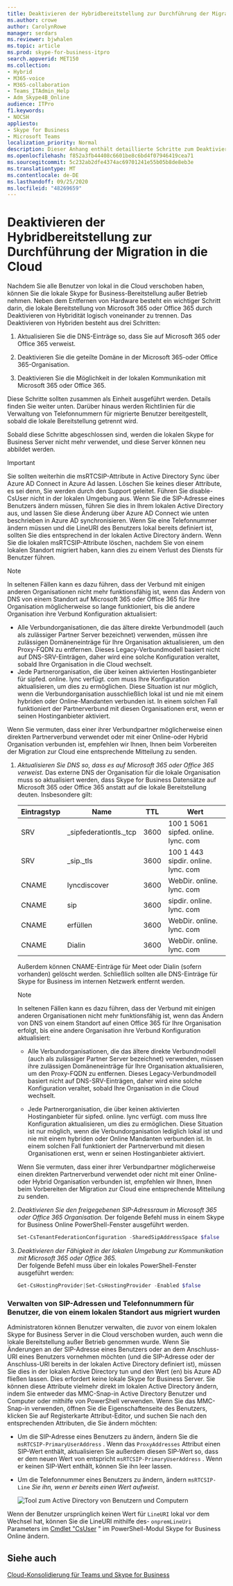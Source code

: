 ```yaml
---
title: Deaktivieren der Hybridbereitstellung zur Durchführung der Migration in die Cloud
ms.author: crowe
author: CarolynRowe
manager: serdars
ms.reviewer: bjwhalen
ms.topic: article
ms.prod: skype-for-business-itpro
search.appverid: MET150
ms.collection:
- Hybrid
- M365-voice
- M365-collaboration
- Teams_ITAdmin_Help
- Adm_Skype4B_Online
audience: ITPro
f1.keywords:
- NOCSH
appliesto:
- Skype for Business
- Microsoft Teams
localization_priority: Normal
description: Dieser Anhang enthält detaillierte Schritte zum Deaktivieren von Hybriden im Rahmen der Cloud-Konsolidierung für Teams und Skype for Business.
ms.openlocfilehash: f852a3fb44408c6601be8c6bd4f07946419cea71
ms.sourcegitcommit: 5c232ab2dfe4374ac69701241e55b05b8de8eb3e
ms.translationtype: MT
ms.contentlocale: de-DE
ms.lasthandoff: 09/25/2020
ms.locfileid: "48269659"
---
```

# <a name="disable-hybrid-to-complete-migration-to-the-cloud"></a>Deaktivieren der Hybridbereitstellung zur Durchführung der Migration in die Cloud

Nachdem Sie alle Benutzer von lokal in die Cloud verschoben haben, können Sie die lokale Skype for Business-Bereitstellung außer Betrieb nehmen. Neben dem Entfernen von Hardware besteht ein wichtiger Schritt darin, die lokale Bereitstellung von Microsoft 365 oder Office 365 durch Deaktivieren von Hybridität logisch voneinander zu trennen. Das Deaktivieren von Hybriden besteht aus drei Schritten:

1. Aktualisieren Sie die DNS-Einträge so, dass Sie auf Microsoft 365 oder Office 365 verweist.

2. Deaktivieren Sie die geteilte Domäne in der Microsoft 365-oder Office 365-Organisation.

3. Deaktivieren Sie die Möglichkeit in der lokalen Kommunikation mit Microsoft 365 oder Office 365.

Diese Schritte sollten zusammen als Einheit ausgeführt werden. Details finden Sie weiter unten. Darüber hinaus werden Richtlinien für die Verwaltung von Telefonnummern für migrierte Benutzer bereitgestellt, sobald die lokale Bereitstellung getrennt wird.

Sobald diese Schritte abgeschlossen sind, werden die lokalen Skype for Business Server nicht mehr verwendet, und diese Server können neu abbildet werden.

> [!Important] 
>Sie sollten weiterhin die msRTCSIP-Attribute in Active Directory Sync über Azure AD Connect in Azure Ad lassen.  Löschen Sie keines dieser Attribute, es sei denn, Sie werden durch den Support geleitet.  Führen Sie disable-CsUser nicht in der lokalen Umgebung aus. Wenn Sie die SIP-Adresse eines Benutzers ändern müssen, führen Sie dies in Ihrem lokalen Active Directory aus, und lassen Sie diese Änderung über Azure AD Connect wie unten beschrieben in Azure AD synchronisieren. Wenn Sie eine Telefonnummer ändern müssen und die LineURI des Benutzers lokal bereits definiert ist, sollten Sie dies entsprechend in der lokalen Active Directory ändern.
>Wenn Sie die lokalen msRTCSIP-Attribute löschen, nachdem Sie von einem lokalen Standort migriert haben, kann dies zu einem Verlust des Diensts für Benutzer führen.

> [!Note] 
> In seltenen Fällen kann es dazu führen, dass der Verbund mit einigen anderen Organisationen nicht mehr funktionsfähig ist, wenn das Ändern von DNS von einem Standort auf Microsoft 365 oder Office 365 für Ihre Organisation möglicherweise so lange funktioniert, bis die andere Organisation ihre Verbund Konfiguration aktualisiert:<ul><li>
Alle Verbundorganisationen, die das ältere direkte Verbundmodell (auch als zulässiger Partner Server bezeichnet) verwenden, müssen ihre zulässigen Domäneneinträge für Ihre Organisation aktualisieren, um den Proxy-FQDN zu entfernen. Dieses Legacy-Verbundmodell basiert nicht auf DNS-SRV-Einträgen, daher wird eine solche Konfiguration veraltet, sobald Ihre Organisation in die Cloud wechselt. </li><li>Jede Partnerorganisation, die über keinen aktivierten Hostinganbieter für sipfed. online. lync verfügt. <span> com muss Ihre Konfiguration aktualisieren, um dies zu ermöglichen. Diese Situation ist nur möglich, wenn die Verbundorganisation ausschließlich lokal ist und nie mit einem hybriden oder Online-Mandanten verbunden ist. In einem solchen Fall funktioniert der Partnerverbund mit diesen Organisationen erst, wenn er seinen Hostinganbieter aktiviert.</li></ul>Wenn Sie vermuten, dass einer ihrer Verbundpartner möglicherweise einen direkten Partnerverbund verwendet oder mit einer Online-oder Hybrid Organisation verbunden ist, empfehlen wir Ihnen, Ihnen beim Vorbereiten der Migration zur Cloud eine entsprechende Mitteilung zu senden.

1.  *Aktualisieren Sie DNS so, dass es auf Microsoft 365 oder Office 365 verweist.*
Das externe DNS der Organisation für die lokale Organisation muss so aktualisiert werden, dass Skype for Business Datensätze auf Microsoft 365 oder Office 365 anstatt auf die lokale Bereitstellung deuten. Insbesondere gilt:

    |Eintragstyp|Name|TTL|Wert|
    |---|---|---|---|
    |SRV|_sipfederationtls._tcp|3600|100 1 5061 sipfed. online. lync. <span> com|
    |SRV|_sip._tls|3600|100 1 443 sipdir. online. lync. <span> com|
    |CNAME| lyncdiscover|   3600|   WebDir. online. lync. <span> com|
    |CNAME| sip|    3600|   sipdir. online. lync. <span> com|
    |CNAME| erfüllen|   3600|   WebDir. online. lync. <span> com|
    |CNAME| Dialin  |3600|  WebDir. online. lync. <span> com|

    Außerdem können CNAME-Einträge für Meet oder Dialin (sofern vorhanden) gelöscht werden. Schließlich sollten alle DNS-Einträge für Skype for Business im internen Netzwerk entfernt werden.

    > [!Note] 
    > In seltenen Fällen kann es dazu führen, dass der Verbund mit einigen anderen Organisationen nicht mehr funktionsfähig ist, wenn das Ändern von DNS von einem Standort auf einen Office 365 für Ihre Organisation erfolgt, bis eine andere Organisation ihre Verbund Konfiguration aktualisiert:
    >
    > - Alle Verbundorganisationen, die das ältere direkte Verbundmodell (auch als zulässiger Partner Server bezeichnet) verwenden, müssen ihre zulässigen Domäneneinträge für Ihre Organisation aktualisieren, um den Proxy-FQDN zu entfernen. Dieses Legacy-Verbundmodell basiert nicht auf DNS-SRV-Einträgen, daher wird eine solche Konfiguration veraltet, sobald Ihre Organisation in die Cloud wechselt.
    > 
    > - Jede Partnerorganisation, die über keinen aktivierten Hostinganbieter für sipfed. online. lync verfügt. <span> com muss Ihre Konfiguration aktualisieren, um dies zu ermöglichen. Diese Situation ist nur möglich, wenn die Verbundorganisation lediglich lokal ist und nie mit einem hybriden oder Online Mandanten verbunden ist. In einem solchen Fall funktioniert der Partnerverbund mit diesen Organisationen erst, wenn er seinen Hostinganbieter aktiviert.
    >
    > Wenn Sie vermuten, dass einer ihrer Verbundpartner möglicherweise einen direkten Partnerverbund verwendet oder nicht mit einer Online-oder Hybrid Organisation verbunden ist, empfehlen wir Ihnen, Ihnen beim Vorbereiten der Migration zur Cloud eine entsprechende Mitteilung zu senden.


2.  *Deaktivieren Sie den freigegebenen SIP-Adressraum in Microsoft 365 oder Office 365 Organisation.*
Der folgende Befehl muss in einem Skype for Business Online PowerShell-Fenster ausgeführt werden.

    ```PowerShell
    Set-CsTenantFederationConfiguration -SharedSipAddressSpace $false
    ```
 
3.  *Deaktivieren der Fähigkeit in der lokalen Umgebung zur Kommunikation mit Microsoft 365 oder Office 365.*  
Der folgende Befehl muss über ein lokales PowerShell-Fenster ausgeführt werden:

    ```PowerShell
    Get-CsHostingProvider|Set-CsHostingProvider -Enabled $false
    ```

### <a name="manage-sip-addresses-and-phone-numbers-for-users-who-were-migrated-from-on-premises"></a>Verwalten von SIP-Adressen und Telefonnummern für Benutzer, die von einem lokalen Standort aus migriert wurden

Administratoren können Benutzer verwalten, die zuvor von einem lokalen Skype for Business Server in die Cloud verschoben wurden, auch wenn die lokale Bereitstellung außer Betrieb genommen wurde. Wenn Sie Änderungen an der SIP-Adresse eines Benutzers oder an dem Anschluss-URI eines Benutzers vornehmen möchten (und die SIP-Adresse oder der Anschluss-URI bereits in der lokalen Active Directory definiert ist), müssen Sie dies in der lokalen Active Directory tun und den Wert (en) bis Azure AD fließen lassen. Dies erfordert keine lokale Skype for Business Server. Sie können diese Attribute vielmehr direkt im lokalen Active Directory ändern, indem Sie entweder das MMC-Snap-in Active Directory Benutzer und Computer oder mithilfe von PowerShell verwenden. Wenn Sie das MMC-Snap-in verwenden, öffnen Sie die Eigenschaftenseite des Benutzers, klicken Sie auf Registerkarte Attribut-Editor, und suchen Sie nach den entsprechenden Attributen, die Sie ändern möchten:

- Um die SIP-Adresse eines Benutzers zu ändern, ändern Sie die `msRTCSIP-PrimaryUserAddress` . Wenn das `ProxyAddresses` Attribut einen SIP-Wert enthält, aktualisieren Sie außerdem diesen SIP-Wert so, dass er dem neuen Wert von entspricht `msRTCSIP-PrimaryUserAddress` . Wenn er keinen SIP-Wert enthält, können Sie ihn leer lassen.

- Um die Telefonnummer eines Benutzers zu ändern, ändern `msRTCSIP-Line` *Sie ihn, wenn er bereits einen Wert aufweist*.

  ![Tool zum Active Directory von Benutzern und Computern](../media/disable-hybrid-1.png)
  
Wenn der Benutzer ursprünglich keinen Wert für `LineURI` lokal vor dem Wechsel hat, können Sie die LineURI mithilfe des- `onpremLineUri` Parameters im [Cmdlet "CsUser](https://docs.microsoft.com/powershell/module/skype/set-csuser?view=skype-ps) " im PowerShell-Modul Skype for Business Online ändern.


## <a name="see-also"></a>Siehe auch

[Cloud-Konsolidierung für Teams und Skype for Business](cloud-consolidation.md)
